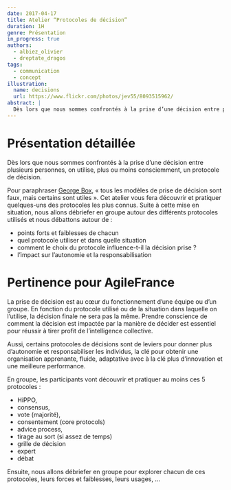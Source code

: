 ```yaml
---
date: 2017-04-17
title: Atelier “Protocoles de décision”
duration: 1H
genre: Présentation
in_progress: true
authors:
  - albiez_olivier
  - dreptate_dragos
tags:
  - communication
  - concept
illustration:
  name: decisions
  url: https://www.flickr.com/photos/jev55/8093515962/
abstract: |
  Dès lors que nous sommes confrontés à la prise d’une décision entre plusieurs personnes, on utilise, plus ou moins consciemment, un protocole de décision. Cet atelier vous fera découvrir et pratiquer quelques-uns des protocoles les plus connus.
---
```


# Présentation détaillée

Dès lors que nous sommes confrontés à la prise d’une décision entre plusieurs personnes, on utilise, plus ou moins consciemment, un protocole de décision.

Pour paraphraser [George Box], «&nbsp;tous les modèles de prise de décision sont faux, mais certains sont utiles&nbsp;».
Cet atelier vous fera découvrir et pratiquer quelques-uns des protocoles les plus connus. Suite à cette mise en situation, nous allons débriefer en groupe autour des différents protocoles utilisés et nous débattons autour de&nbsp;:
- points forts et faiblesses de chacun
- quel protocole utiliser et dans quelle situation
- comment le choix du protocole influence-t-il la décision prise ?
- l’impact sur l’autonomie et la responsabilisation

# Pertinence pour AgileFrance

La prise de décision est au cœur du fonctionnement d’une équipe ou d’un groupe. En fonction du protocole utilisé ou de la situation dans laquelle on l’utilise, la décision finale ne sera pas la même. Prendre conscience de comment la décision est impactée par la manière de décider est essentiel pour réussir à tirer profit de l’intelligence collective.

Aussi, certains protocoles de décisions sont de leviers pour donner plus d’autonomie et responsabiliser les individus, la clé pour obtenir une organisation apprenante, fluide, adaptative avec à la clé plus d’innovation et une meilleure performance.

En groupe, les participants vont découvrir et pratiquer au moins ces 5 protocoles&nbsp;:
- HiPPO,
- consensus,
- vote (majorité),
- consentement (core protocols)
- advice process,
- tirage au sort (si assez de temps)
- grille de décision
- expert
- débat

Ensuite, nous allons débriefer en groupe pour explorer chacun de ces protocoles, leurs forces et faiblesses, leurs usages, ...


[George Box]: https://en.wikipedia.org/wiki/George_E._P._Box
